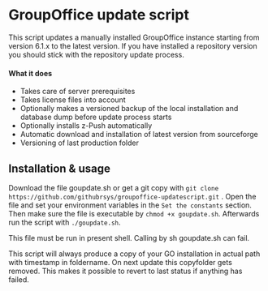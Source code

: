 # GroupOffice update script
 
 This script updates a manually installed GroupOffice instance starting from version 6.1.x to the latest version. 
 If you have installed a repository version you should stick with the repository update process.
  
#### What it does

* Takes care of server prerequisites
* Takes license files into account 
* Optionally makes a versioned backup of the local installation and database dump before update process starts
* Optionally installs z-Push automatically
* Automatic download and installation of latest version from sourceforge
* Versioning of last production folder

## Installation & usage

Download the file goupdate.sh or get a git copy with `git clone https://github.com/githubrsys/groupoffice-updatescript.git` . Open the file and set your environment variables in the `Set the constants` section. Then make sure the file is executable by `chmod +x goupdate.sh`. Afterwards run the script with `./goupdate.sh`.
 
 This file must be run in present shell. Calling by sh goupdate.sh can fail.
 
 This script will always produce a copy of your GO installation in actual path with timestamp in foldername. On next update this copyfolder gets removed. This makes it possible to revert to last status if anything has failed. 
 
 